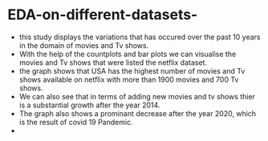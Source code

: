 # EDA-on-different-datasets-
* this study displays the variations that has occured over the past 10 years 
in the domain of movies and Tv shows.
* With the help of the countplots and bar plots we can visualise the movies and Tv shows that were listed the netflix dataset.
* the graph shows that USA has the highest number of movies and Tv shows available on netflix with more than 1900 movies and 700 Tv shows.
* We can also see that  in terms of adding new movies and tv shows  thier is a substantial growth after the year 2014.
* The graph also shows a prominant decrease after the year 2020, which is the result of covid 19 Pandemic.
* 
